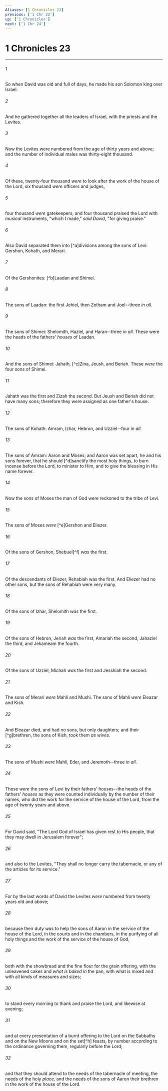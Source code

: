 ```yaml
---
Aliases: [1 Chronicles 23]
previous: ['1 Chr 22']
up: ['1 Chronicles']
next: ['1 Chr 24']
---
```

# 1 Chronicles 23

***


###### 1 
So when David was old and full of days, he made his son Solomon king over Israel. 

###### 2 
And he gathered together all the leaders of Israel, with the priests and the Levites. 

###### 3 
Now the Levites were numbered from the age of thirty years and above; and the number of individual males was thirty-eight thousand. 

###### 4 
Of these, twenty-four thousand _were_ to look after the work of the house of the Lord, six thousand _were_ officers and judges, 

###### 5 
four thousand _were_ gatekeepers, and four thousand praised the Lord with _musical_ instruments, "which I made," _said David,_ "for giving praise." 

###### 6 
Also David separated them into [^a]divisions among the sons of Levi: Gershon, Kohath, and Merari. 

###### 7 
Of the Gershonites: [^b]Laadan and Shimei. 

###### 8 
The sons of Laadan: the first Jehiel, then Zetham and Joel--three _in all._ 

###### 9 
The sons of Shimei: Shelomith, Haziel, and Haran--three _in all._ These were the heads of the fathers' _houses_ of Laadan. 

###### 10 
And the sons of Shimei: Jahath, [^c]Zina, Jeush, and Beriah. These _were_ the four sons of Shimei. 

###### 11 
Jahath was the first and Zizah the second. But Jeush and Beriah did not have many sons; therefore they were assigned as one father's house. 

###### 12 
The sons of Kohath: Amram, Izhar, Hebron, and Uzziel--four _in all._ 

###### 13 
The sons of Amram: Aaron and Moses; and Aaron was set apart, he and his sons forever, that he should [^d]sanctify the most holy things, to burn incense before the Lord, to minister to Him, and to give the blessing in His name forever. 

###### 14 
Now the sons of Moses the man of God were reckoned to the tribe of Levi. 

###### 15 
The sons of Moses _were_ [^e]Gershon and Eliezer. 

###### 16 
Of the sons of Gershon, Shebuel[^f] _was_ the first. 

###### 17 
Of the descendants of Eliezer, Rehabiah was the first. And Eliezer had no other sons, but the sons of Rehabiah were very many. 

###### 18 
Of the sons of Izhar, Shelomith _was_ the first. 

###### 19 
Of the sons of Hebron, Jeriah _was_ the first, Amariah the second, Jahaziel the third, and Jekameam the fourth. 

###### 20 
Of the sons of Uzziel, Michah _was_ the first and Jesshiah the second. 

###### 21 
The sons of Merari _were_ Mahli and Mushi. The sons of Mahli _were_ Eleazar and Kish. 

###### 22 
And Eleazar died, and had no sons, but only daughters; and their [^g]brethren, the sons of Kish, took them _as wives._ 

###### 23 
The sons of Mushi _were_ Mahli, Eder, and Jeremoth--three _in all._ 

###### 24 
These _were_ the sons of Levi by their fathers' houses--the heads of the fathers' _houses_ as they were counted individually by the number of their names, who did the work for the service of the house of the Lord, from the age of twenty years and above. 

###### 25 
For David said, "The Lord God of Israel has given rest to His people, that they may dwell in Jerusalem forever"; 

###### 26 
and also to the Levites, "They shall no longer carry the tabernacle, or any of the articles for its service." 

###### 27 
For by the last words of David the Levites _were_ numbered from twenty years old and above; 

###### 28 
because their duty _was_ to help the sons of Aaron in the service of the house of the Lord, in the courts and in the chambers, in the purifying of all holy things and the work of the service of the house of God, 

###### 29 
both with the showbread and the fine flour for the grain offering, with the unleavened cakes and _what is baked in_ the pan, with what is mixed and with all kinds of measures and sizes; 

###### 30 
to stand every morning to thank and praise the Lord, and likewise at evening; 

###### 31 
and at every presentation of a burnt offering to the Lord on the Sabbaths and on the New Moons and on the set[^h] feasts, by number according to the ordinance governing them, regularly before the Lord; 

###### 32 
and that they should attend to the needs of the tabernacle of meeting, the needs of the holy _place,_ and the needs of the sons of Aaron their brethren in the work of the house of the Lord.
